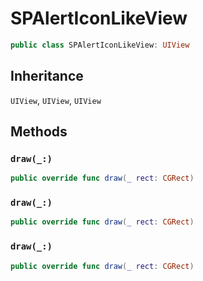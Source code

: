 # SPAlertIconLikeView

``` swift
public class SPAlertIconLikeView: UIView 
```

## Inheritance

`UIView`, `UIView`, `UIView`

## Methods

### `draw(_:)`

``` swift
public override func draw(_ rect: CGRect) 
```

### `draw(_:)`

``` swift
public override func draw(_ rect: CGRect) 
```

### `draw(_:)`

``` swift
public override func draw(_ rect: CGRect) 
```
